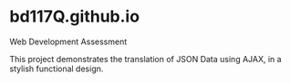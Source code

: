 # bd117Q.github.io

Web Development Assessment

This project demonstrates the translation of JSON Data using AJAX, in a stylish functional design.
